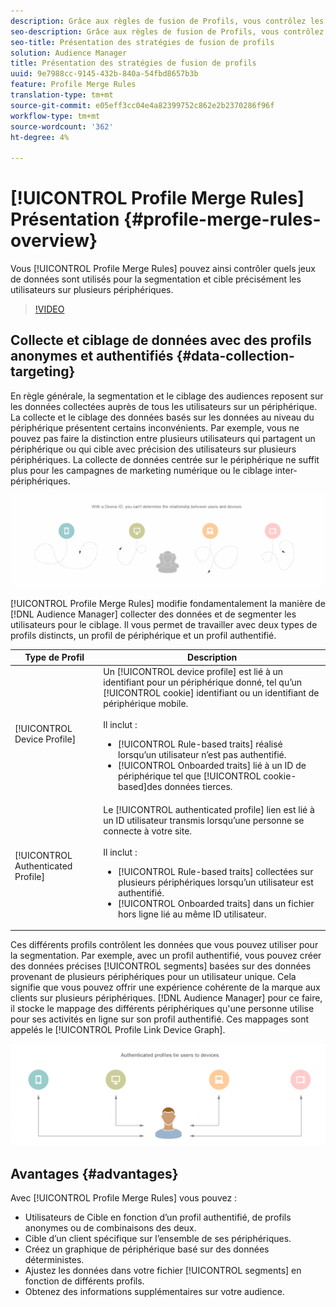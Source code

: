 ```yaml
---
description: Grâce aux règles de fusion de Profils, vous contrôlez les jeux de données utilisés pour la segmentation et pouvez cible une personne avec précision sur plusieurs périphériques.
seo-description: Grâce aux règles de fusion de Profils, vous contrôlez les jeux de données utilisés pour la segmentation et pouvez cible une personne avec précision sur plusieurs périphériques.
seo-title: Présentation des stratégies de fusion de profils
solution: Audience Manager
title: Présentation des stratégies de fusion de profils
uuid: 9e7988cc-9145-432b-840a-54fbd8657b3b
feature: Profile Merge Rules
translation-type: tm+mt
source-git-commit: e05eff3cc04e4a82399752c862e2b2370286f96f
workflow-type: tm+mt
source-wordcount: '362'
ht-degree: 4%

---
```



# [!UICONTROL Profile Merge Rules] Présentation {#profile-merge-rules-overview}

Vous [!UICONTROL Profile Merge Rules] pouvez ainsi contrôler quels jeux de données sont utilisés pour la segmentation et cible précisément les utilisateurs sur plusieurs périphériques.

>[!VIDEO](https://video.tv.adobe.com/v/28974)

## Collecte et ciblage de données avec des profils anonymes et authentifiés {#data-collection-targeting}

En règle générale, la segmentation et le ciblage des audiences reposent sur les données collectées auprès de tous les utilisateurs sur un périphérique. La collecte et le ciblage des données basés sur les données au niveau du périphérique présentent certains inconvénients. Par exemple, vous ne pouvez pas faire la distinction entre plusieurs utilisateurs qui partagent un périphérique ou qui cible avec précision des utilisateurs sur plusieurs périphériques. La collecte de données centrée sur le périphérique ne suffit plus pour les campagnes de marketing numérique ou le ciblage inter-périphériques.

![](assets/unauthenticated2.png)

[!UICONTROL Profile Merge Rules] modifie fondamentalement la manière de [!DNL Audience Manager] collecter des données et de segmenter les utilisateurs pour le ciblage. Il vous permet de travailler avec deux types de profils distincts, un profil de périphérique et un profil [](../../reference/visitor-authentication-states.md)authentifié.

| Type de Profil | Description |
|---|---|
| [!UICONTROL Device Profile] | Un [!UICONTROL device profile] est lié à un identifiant pour un périphérique donné, tel qu’un [!UICONTROL cookie] identifiant ou un identifiant de périphérique mobile.<br><br>Il inclut :<ul><li>[!UICONTROL Rule-based traits] réalisé lorsqu’un utilisateur n’est pas authentifié.</li><li>[!UICONTROL Onboarded traits] lié à un ID de périphérique tel que [!UICONTROL cookie-based]des données tierces.</li></ul> |
| [!UICONTROL Authenticated Profile] | Le [!UICONTROL authenticated profile] lien est lié à un ID utilisateur transmis lorsqu’une personne se connecte à votre site.<br><br>Il inclut :<ul><li>[!UICONTROL Rule-based traits] collectées sur plusieurs périphériques lorsqu’un utilisateur est authentifié.</li><li>[!UICONTROL Onboarded traits] dans un fichier hors ligne lié au même ID utilisateur.</li></ul> |

Ces différents profils contrôlent les données que vous pouvez utiliser pour la segmentation. Par exemple, avec un profil [](../../reference/visitor-authentication-states.md)authentifié, vous pouvez créer des données précises [!UICONTROL segments] basées sur des données provenant de plusieurs périphériques pour un utilisateur unique. Cela signifie que vous pouvez offrir une expérience cohérente de la marque aux clients sur plusieurs périphériques. [!DNL Audience Manager] pour ce faire, il stocke le mappage des différents périphériques qu&#39;une personne utilise pour ses activités en ligne sur son profil [](../../reference/visitor-authentication-states.md)authentifié. Ces mappages sont appelés le [!UICONTROL Profile Link Device Graph].

![](assets/authenticated2.png)

## Avantages {#advantages}

Avec [!UICONTROL Profile Merge Rules] vous pouvez :

* Utilisateurs de Cible en fonction d’un profil [](../../reference/visitor-authentication-states.md)authentifié, de profils anonymes ou de combinaisons des deux.
* Cible d’un client spécifique sur l’ensemble de ses périphériques.
* Créez un graphique de périphérique basé sur des données déterministes.
* Ajustez les données dans votre fichier [!UICONTROL segments] en fonction de différents profils.
* Obtenez des informations supplémentaires sur votre audience.
